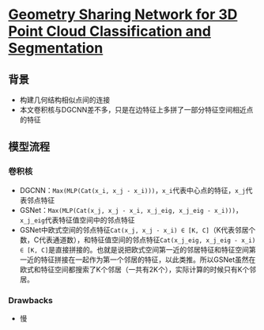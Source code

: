 # [Geometry Sharing Network for 3D Point Cloud Classification and Segmentation](https://arxiv.org/abs/1912.10644v1)

## 背景
- 构建几何结构相似点间的连接
- 本文卷积核与DGCNN差不多，只是在边特征上多拼了一部分特征空间相近点的特征
## 模型流程
### 卷积核
- DGCNN：`Max(MLP(Cat(x_i, x_j - x_i)))`，`x_i`代表中心点的特征，`x_j`代表邻点特征
- GSNet：`Max(MLP(Cat(x_j, x_j - x_i, x_j_eig, x_j_eig - x_i)))`，`x_j_eig`代表特征值空间中的邻点特征
- GSNet中欧式空间的邻点特征`Cat(x_j, x_j - x_i) ∈ [K, C]`（K代表邻居个数，C代表通道数），和特征值空间的邻点特征`Cat(x_j_eig, x_j_eig - x_i) ∈ [K, C]`是直接拼接的。也就是说把欧式空间第一近的邻居特征和特征空间第一近的特征拼接在一起作为第一个邻居的特征，以此类推。所以GSNet虽然在欧式和特征空间都搜索了K个邻居（一共有2K个），实际计算的时候只有K个邻居。
### Drawbacks
- 慢
